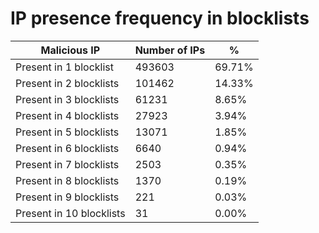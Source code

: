 # IP presence frequency in blocklists
| Malicious IP | Number of IPs | % |
|----|----|----|
| Present in 1 blocklist | 493603 | 69.71% |
| Present in 2 blocklists | 101462 | 14.33% |
| Present in 3 blocklists | 61231 | 8.65% |
| Present in 4 blocklists | 27923 | 3.94% |
| Present in 5 blocklists | 13071 | 1.85% |
| Present in 6 blocklists | 6640 | 0.94% |
| Present in 7 blocklists | 2503 | 0.35% |
| Present in 8 blocklists | 1370 | 0.19% |
| Present in 9 blocklists | 221 | 0.03% |
| Present in 10 blocklists | 31 | 0.00% |
